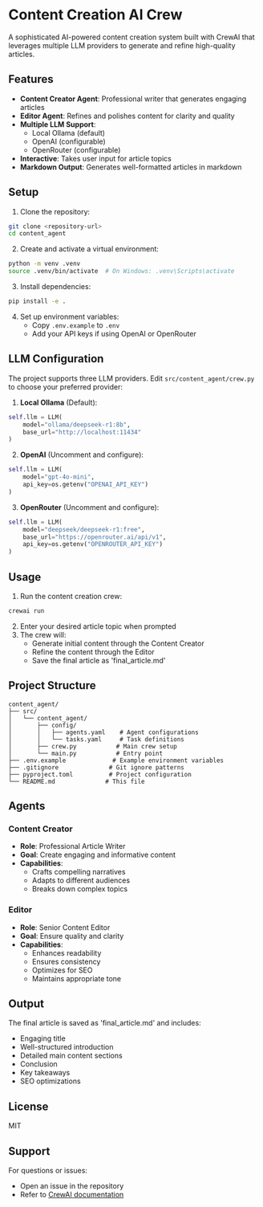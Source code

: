 # Content Creation AI Crew

A sophisticated AI-powered content creation system built with CrewAI that leverages multiple LLM providers to generate and refine high-quality articles.

## Features

- **Content Creator Agent**: Professional writer that generates engaging articles
- **Editor Agent**: Refines and polishes content for clarity and quality
- **Multiple LLM Support**: 
  - Local Ollama (default)
  - OpenAI (configurable)
  - OpenRouter (configurable)
- **Interactive**: Takes user input for article topics
- **Markdown Output**: Generates well-formatted articles in markdown

## Setup

1. Clone the repository:
```bash
git clone <repository-url>
cd content_agent
```

2. Create and activate a virtual environment:
```bash
python -m venv .venv
source .venv/bin/activate  # On Windows: .venv\Scripts\activate
```

3. Install dependencies:
```bash
pip install -e .
```

4. Set up environment variables:
   - Copy `.env.example` to `.env`
   - Add your API keys if using OpenAI or OpenRouter

## LLM Configuration

The project supports three LLM providers. Edit `src/content_agent/crew.py` to choose your preferred provider:

1. **Local Ollama** (Default):
```python
self.llm = LLM(
    model="ollama/deepseek-r1:8b",
    base_url="http://localhost:11434"
)
```

2. **OpenAI** (Uncomment and configure):
```python
self.llm = LLM(
    model="gpt-4o-mini",
    api_key=os.getenv("OPENAI_API_KEY")
)
```

3. **OpenRouter** (Uncomment and configure):
```python
self.llm = LLM(
    model="deepseek/deepseek-r1:free",
    base_url="https://openrouter.ai/api/v1",
    api_key=os.getenv("OPENROUTER_API_KEY")
)
```

## Usage

1. Run the content creation crew:
```bash
crewai run
```

2. Enter your desired article topic when prompted
3. The crew will:
   - Generate initial content through the Content Creator
   - Refine the content through the Editor
   - Save the final article as 'final_article.md'

## Project Structure

```
content_agent/
├── src/
│   └── content_agent/
│       ├── config/
│       │   ├── agents.yaml    # Agent configurations
│       │   └── tasks.yaml     # Task definitions
│       ├── crew.py           # Main crew setup
│       └── main.py           # Entry point
├── .env.example             # Example environment variables
├── .gitignore              # Git ignore patterns
├── pyproject.toml          # Project configuration
└── README.md              # This file
```

## Agents

### Content Creator
- **Role**: Professional Article Writer
- **Goal**: Create engaging and informative content
- **Capabilities**: 
  - Crafts compelling narratives
  - Adapts to different audiences
  - Breaks down complex topics

### Editor
- **Role**: Senior Content Editor
- **Goal**: Ensure quality and clarity
- **Capabilities**:
  - Enhances readability
  - Ensures consistency
  - Optimizes for SEO
  - Maintains appropriate tone

## Output

The final article is saved as 'final_article.md' and includes:
- Engaging title
- Well-structured introduction
- Detailed main content sections
- Conclusion
- Key takeaways
- SEO optimizations

## License

MIT

## Support

For questions or issues:
- Open an issue in the repository
- Refer to [CrewAI documentation](https://docs.crewai.com)
